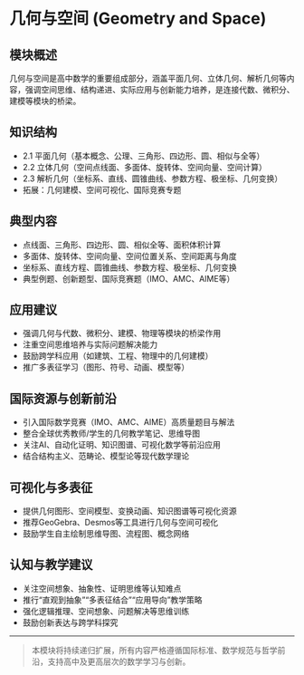 # 几何与空间 (Geometry and Space)

## 模块概述

几何与空间是高中数学的重要组成部分，涵盖平面几何、立体几何、解析几何等内容，强调空间思维、结构递进、实际应用与创新能力培养，是连接代数、微积分、建模等模块的桥梁。

## 知识结构

- 2.1 平面几何（基本概念、公理、三角形、四边形、圆、相似与全等）
- 2.2 立体几何（空间点线面、多面体、旋转体、空间向量、空间计算）
- 2.3 解析几何（坐标系、直线、圆锥曲线、参数方程、极坐标、几何变换）
- 拓展：几何建模、空间可视化、国际竞赛专题

## 典型内容

- 点线面、三角形、四边形、圆、相似全等、面积体积计算
- 多面体、旋转体、空间向量、空间位置关系、空间距离与角度
- 坐标系、直线方程、圆锥曲线、参数方程、极坐标、几何变换
- 典型例题、创新题型、国际竞赛题（IMO、AMC、AIME等）

## 应用建议

- 强调几何与代数、微积分、建模、物理等模块的桥梁作用
- 注重空间思维培养与实际问题解决能力
- 鼓励跨学科应用（如建筑、工程、物理中的几何建模）
- 推广多表征学习（图形、符号、动画、模型等）

## 国际资源与创新前沿

- 引入国际数学竞赛（IMO、AMC、AIME）高质量题目与解法
- 整合全球优秀教师/学生的几何教学笔记、思维导图
- 关注AI、自动化证明、知识图谱、可视化数学等前沿应用
- 结合结构主义、范畴论、模型论等现代数学理论

## 可视化与多表征

- 提供几何图形、空间模型、变换动画、知识图谱等可视化资源
- 推荐GeoGebra、Desmos等工具进行几何与空间可视化
- 鼓励学生自主绘制思维导图、流程图、概念网络

## 认知与教学建议

- 关注空间想象、抽象性、证明思维等认知难点
- 推行“直观到抽象”“多表征结合”“应用导向”教学策略
- 强化逻辑推理、空间想象、问题解决等思维训练
- 鼓励创新表达与跨学科探究

---

> 本模块将持续递归扩展，所有内容严格遵循国际标准、数学规范与哲学前沿，支持高中及更高层次的数学学习与创新。
